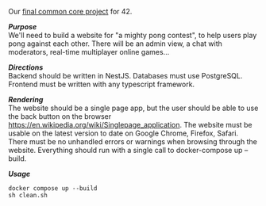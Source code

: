 Our [final common core project](https://cdn.intra.42.fr/pdf/pdf/27779/en.subject.pdf) for 42.

*__Purpose__*  
We'll need to build a website for "a mighty pong contest", to help users play pong against each other. There will be an admin view, a chat with moderators, real-time multiplayer online games...

*__Directions__*  
Backend should be written in NestJS. Databases must use PostgreSQL. Frontend must be written with any typescript framework.

*__Rendering__*  
The website should be a single page app, but the user should be able to use the back button on the browser https://en.wikipedia.org/wiki/Singlepage_application. The website must be usable on the latest version to date on Google Chrome, Firefox, Safari. There must be no unhandled errors or warnings when browsing through the website. Everything should run with a single call to docker-compose up –build.

*__Usage__*

`docker compose up --build`  
`sh clean.sh`
